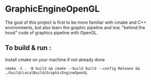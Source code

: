 # GraphicEngineOpenGL  

The goal of this project is first to be more familiar with cmake and C++ environments, but also learn the graphic pipeline and low, "behind the hood" code of graphics pipeline with OpenGL.


## To build & run :
Install cmake on your machine if not already done

`cmake -S . -B build && cmake --build build --config Release && ./build/LocalBuild/GraphicEngineOpenGL`
